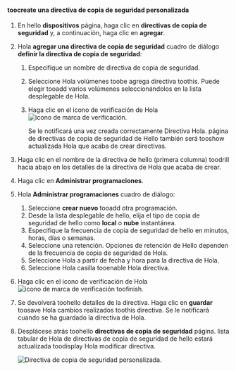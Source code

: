 <!--author=SharS last changed: 9/15/15-->

#### <a name="toocreate-a-custom-backup-policy"></a>toocreate una directiva de copia de seguridad personalizada
1. En hello **dispositivos** página, haga clic en **directivas de copia de seguridad** y, a continuación, haga clic en **agregar**.
2. Hola **agregar una directiva de copia de seguridad** cuadro de diálogo **definir la directiva de copia de seguridad**:
   
   1. Especifique un nombre de directiva de copia de seguridad.
   2. Seleccione Hola volúmenes toobe agrega directiva toothis. Puede elegir tooadd varios volúmenes seleccionándolos en la lista desplegable de Hola.
   3. Haga clic en el icono de verificación de Hola ![icono de marca de verificación](./media/storsimple-add-backup-policy/HCS_CheckIcon-include.png).
      
      Se le notificará una vez creada correctamente Directiva Hola. página de directivas de copia de seguridad de Hello también será tooshow actualizada Hola que acaba de crear directivas.
3. Haga clic en el nombre de la directiva de hello (primera columna) toodrill hacia abajo en los detalles de la directiva de Hola que acaba de crear.
4. Haga clic en **Administrar programaciones**.
5. Hola **Administrar programaciones** cuadro de diálogo:
   
   1. Seleccione **crear nuevo** tooadd otra programación.
   2. Desde la lista desplegable de hello, elija el tipo de copia de seguridad de hello como **local** o **nube** instantánea.
   3. Especifique la frecuencia de copia de seguridad de hello en minutos, horas, días o semanas.
   4. Seleccione una retención. Opciones de retención de Hello dependen de la frecuencia de copia de seguridad de Hola.
   5. Seleccione Hola a partir de fecha y hora para la directiva de Hola.
   6. Seleccione Hola casilla tooenable Hola directiva.
6. Haga clic en el icono de verificación de Hola ![icono de marca de verificación](./media/storsimple-add-backup-policy/HCS_CheckIcon-include.png) toofinish.
7. Se devolverá toohello detalles de la directiva. Haga clic en **guardar** toosave Hola cambios realizados toothis directiva. Se le notificará cuando se ha guardado la directiva de Hola.
8. Desplácese atrás toohello **directivas de copia de seguridad** página. lista tabular de Hola de directivas de copia de seguridad de hello estará actualizada toodisplay Hola modificar directiva.
   
    ![Directiva de copia de seguridad personalizada](./media/storsimple-create-custom-backup-policy/HCS_CustomBackupPolicyM-include.png).


